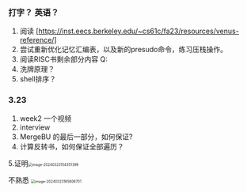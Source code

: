 ### 打字？ 英语？
1. 阅读 [https://inst.eecs.berkeley.edu/~cs61c/fa23/resources/venus-reference/]
2. 尝试重新优化记忆汇编表，以及新的presudo命令，练习压栈操作。
3. 阅读RISC书剩余部分内容
Q: 
1. 洗牌原理？
2. shell排序？
### 3.23
1. week2  一个视频
2. interview
3. MergeBU 的最后一部分，如何保证?
4. 计算反转书，如何保证全部遍历？

5.证明<img src="C:\Users\27767\AppData\Roaming\Typora\typora-user-images\image-20240323154351399.png" alt="image-20240323154351399" style="zoom:50%;" />

不熟悉		<img src="C:\Users\27767\AppData\Roaming\Typora\typora-user-images\image-20240323165806701.png" alt="image-20240323165806701" style="zoom:50%;" />
